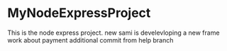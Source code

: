 # MyNodeExpressProject
This is the node express project. new
sami is develevloping a new frame work about payment
additional commit
from help branch
